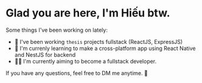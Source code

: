 ﻿# Glad you are here, I'm Hiếu btw.
 
 Some things I've been working on lately:
 - 📘 I've been working `thesis` projects fullstack (ReactJS, ExpressJS)
 - 📱 I'm currenly learning to make a cross-platform app using React Native and NestJS for backend
 - 🧑‍🔧 I'm currently aiming to become a fullstack developer.

If you have any questions, feel free to DM me anytime. 🤙
